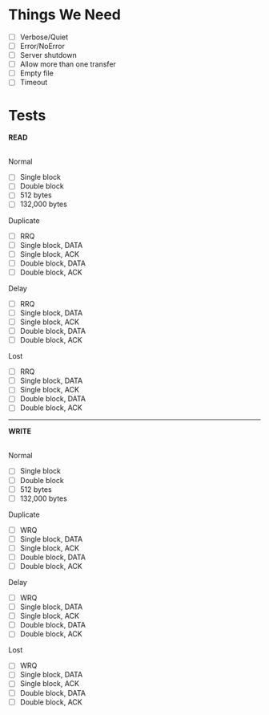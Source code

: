 # Things We Need

- [ ] Verbose/Quiet
- [ ] Error/NoError
- [ ] Server shutdown
- [ ] Allow more than one transfer
- [ ] Empty file
- [ ] Timeout

# Tests

<b> READ </b><br><br>

Normal <br>
- [ ] Single block
- [ ] Double block
- [ ] 512 bytes
- [ ] 132,000 bytes

Duplicate <br>
- [ ] RRQ
- [ ] Single block, DATA
- [ ] Single block, ACK
- [ ] Double block, DATA
- [ ] Double block, ACK

Delay <br>
- [ ] RRQ
- [ ] Single block, DATA
- [ ] Single block, ACK
- [ ] Double block, DATA
- [ ] Double block, ACK

Lost <br>
- [ ] RRQ
- [ ] Single block, DATA
- [ ] Single block, ACK
- [ ] Double block, DATA
- [ ] Double block, ACK

<hr>

<b> WRITE </b><br><br>

Normal <br>
- [ ] Single block
- [ ] Double block
- [ ] 512 bytes
- [ ] 132,000 bytes

Duplicate <br>
- [ ] WRQ
- [ ] Single block, DATA
- [ ] Single block, ACK
- [ ] Double block, DATA
- [ ] Double block, ACK

Delay <br>
- [ ] WRQ
- [ ] Single block, DATA
- [ ] Single block, ACK
- [ ] Double block, DATA
- [ ] Double block, ACK

Lost <br>
- [ ] WRQ
- [ ] Single block, DATA
- [ ] Single block, ACK
- [ ] Double block, DATA
- [ ] Double block, ACK
